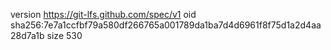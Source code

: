 version https://git-lfs.github.com/spec/v1
oid sha256:7e7a1ccfbf79a580df266765a001789da1ba7d4d6961f8f75d1a2d4aa28d7a1b
size 530
